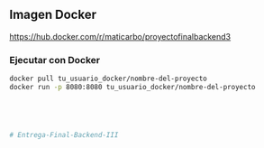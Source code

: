## Imagen Docker

https://hub.docker.com/r/maticarbo/proyectofinalbackend3

### Ejecutar con Docker

```bash
docker pull tu_usuario_docker/nombre-del-proyecto
docker run -p 8080:8080 tu_usuario_docker/nombre-del-proyecto





# Entrega-Final-Backend-III
